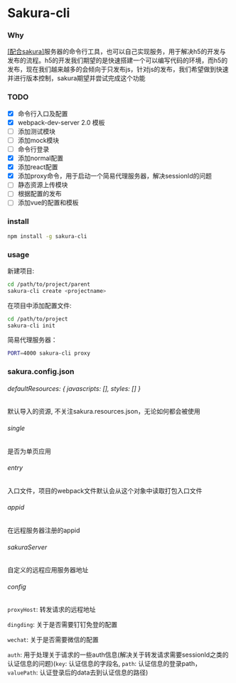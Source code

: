 # Sakura-cli

### Why

[[配合sakura]](之后会有连接)服务器的命令行工具，也可以自己实现服务，用于解决h5的开发与发布的流程。h5的开发我们期望的是快速搭建一个可以编写代码的环境，而h5的发布，现在我们越来越多的会倾向于只发布js，针对js的发布，我们希望做到快速并进行版本控制，sakura期望并尝试完成这个功能


### TODO

- [x] 命令行入口及配置
- [x] webpack-dev-server 2.0 模板
- [ ] 添加测试模块
- [ ] 添加mock模块
- [ ] 命令行登录
- [x] 添加normal配置
- [x] 添加react配置
- [x] 添加proxy命令，用于启动一个简易代理服务器，解决sessionId的问题
- [ ] 静态资源上传模块
- [ ] 根据配置的发布
- [ ] 添加vue的配置和模板

### install

```bash
npm install -g sakura-cli
```

### usage

新建项目:

```bash
cd /path/to/project/parent
sakura-cli create <projectname>
```

在项目中添加配置文件:

```bash
cd /path/to/project
sakura-cli init
```

简易代理服务器：

```bash
PORT=4000 sakura-cli proxy
```

### sakura.config.json

###### defaultResources: { javascripts: [], styles: [] }

默认导入的资源, 不关注sakura.resources.json，无论如何都会被使用

###### single

是否为单页应用

###### entry

入口文件，项目的webpack文件默认会从这个对象中读取打包入口文件

###### appid

在远程服务器注册的appid

###### sakuraServer

自定义的远程应用服务器地址

###### config

`proxyHost`: 转发请求的远程地址

`dingding`: 关于是否需要钉钉免登的配置

`wechat`: 关于是否需要微信的配置

`auth`: 用于处理关于请求的一些auth信息(解决关于转发请求需要sessionId之类的认证信息的问题)(`key`: 认证信息的字段名, `path`: 认证信息的登录path，`valuePath`: 认证登录后的data去到认证信息的路径)
